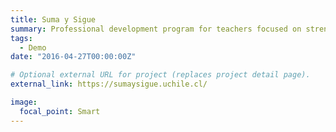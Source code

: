 ```yaml
---
title: Suma y Sigue
summary: Professional development program for teachers focused on strengthening mathematical knowledge for teaching, which seeks to enhance mathematical competencies and skills to conduct effective teaching and learning processes. It has 13 courses for elementary school teachers and 3 courses for high school teachers organized by axis and school levels. It is taught in e-learning and b-learning mode. 
tags:
  - Demo
date: "2016-04-27T00:00:00Z"

# Optional external URL for project (replaces project detail page).
external_link: https://sumaysigue.uchile.cl/

image:
  focal_point: Smart
---
```

